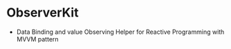 # ObserverKit
- Data Binding and value Observing Helper for Reactive Programming with MVVM pattern    
